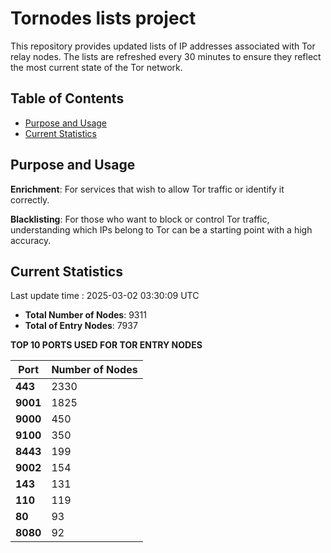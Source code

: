 # Tornodes lists project

This repository provides updated lists of IP addresses associated with Tor relay nodes. The lists are refreshed every 30 minutes to ensure they reflect the most current state of the Tor network.

## Table of Contents

- [Purpose and Usage](#purpose-and-usage)
- [Current Statistics](#current-statistics)


## Purpose and Usage

**Enrichment**: For services that wish to allow Tor traffic or identify it correctly.

**Blacklisting**: For those who want to block or control Tor traffic, understanding which IPs belong to Tor can be a starting point with a high accuracy.

## Current Statistics

Last update time : 2025-03-02 03:30:09 UTC

- **Total Number of Nodes**: 9311
- **Total of Entry Nodes**: 7937

**TOP 10 PORTS USED FOR TOR ENTRY NODES**

| **Port** | **Number of Nodes** |
|------|-----------------|
| **443**   | 2330  |
| **9001**   | 1825  |
| **9000**   | 450  |
| **9100**   | 350  |
| **8443**   | 199  |
| **9002**   | 154  |
| **143**   | 131  |
| **110**   | 119  |
| **80**   | 93  |
| **8080**   | 92  |

